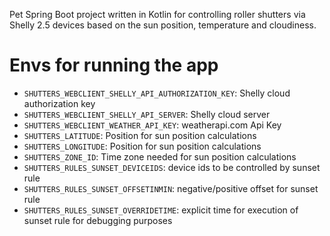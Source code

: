 Pet Spring Boot project written in Kotlin for controlling roller shutters via Shelly 2.5 devices based on the sun
position, temperature and cloudiness.

# Envs for running the app

* `SHUTTERS_WEBCLIENT_SHELLY_API_AUTHORIZATION_KEY`: Shelly cloud authorization key
* `SHUTTERS_WEBCLIENT_SHELLY_API_SERVER`: Shelly cloud server
* `SHUTTERS_WEBCLIENT_WEATHER_API_KEY`: weatherapi.com Api Key
* `SHUTTERS_LATITUDE`: Position for sun position calculations
* `SHUTTERS_LONGITUDE`: Position for sun position calculations
* `SHUTTERS_ZONE_ID`: Time zone needed for sun position calculations
* `SHUTTERS_RULES_SUNSET_DEVICEIDS`: device ids to be controlled by sunset rule
* `SHUTTERS_RULES_SUNSET_OFFSETINMIN`: negative/positive offset for sunset rule
* `SHUTTERS_RULES_SUNSET_OVERRIDETIME`: explicit time for execution of sunset rule for debugging purposes

